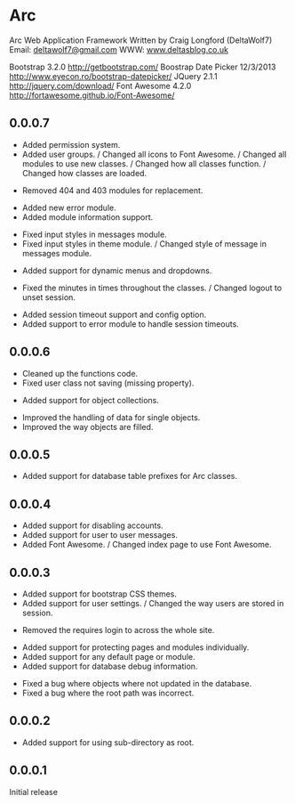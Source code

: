 Arc
===

Arc Web Application Framework
Written by Craig Longford (DeltaWolf7)
Email: deltawolf7@gmail.com
WWW: www.deltasblog.co.uk


Bootstrap                   3.2.0                 http://getbootstrap.com/
Boostrap Date Picker        12/3/2013             http://www.eyecon.ro/bootstrap-datepicker/
JQuery                      2.1.1                 http://jquery.com/download/
Font Awesome                4.2.0                 http://fortawesome.github.io/Font-Awesome/


0.0.0.7
-------
+ Added permission system.
+ Added user groups.
/ Changed all icons to Font Awesome.
/ Changed all modules to use new classes.
/ Changed how all classes function.
/ Changed how classes are loaded.
- Removed 404 and 403 modules for replacement.
+ Added new error module.
+ Added module information support.
* Fixed input styles in messages module.
* Fixed input styles in theme module.
/ Changed style of message in messages module.
+ Added support for dynamic menus and dropdowns.
* Fixed the minutes in times throughout the classes.
/ Changed logout to unset session.
+ Added session timeout support and config option.
+ Added support to error module to handle session timeouts.

0.0.0.6
-------
* Cleaned up the functions code.
* Fixed user class not saving (missing property).
+ Added support for object collections.
* Improved the handling of data for single objects.
* Improved the way objects are filled.

0.0.0.5
-------
+ Added support for database table prefixes for Arc classes.

0.0.0.4
-------
+ Added support for disabling accounts.
+ Added support for user to user messages.
+ Added Font Awesome.
/ Changed index page to use Font Awesome.

0.0.0.3
-------
+ Added support for bootstrap CSS themes.
+ Added support for user settings.
/ Changed the way users are stored in session.
- Removed the requires login to across the whole site.
+ Added support for protecting pages and modules individually.
+ Added support for any default page or module.
+ Added support for database debug information.
* Fixed a bug where objects where not updated in the database.
* Fixed a bug where the root path was incorrect.

0.0.0.2
-------
+ Added support for using sub-directory as root.

0.0.0.1
-------
Initial release
